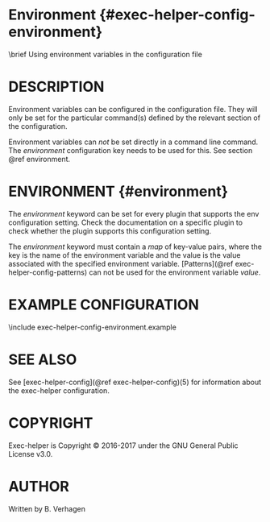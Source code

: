 Environment              {#exec-helper-config-environment}
===========
\brief Using environment variables in the configuration file

# DESCRIPTION
Environment variables can be configured in the configuration file. They will only be set for the particular command(s) defined by the relevant section of the configuration.

Environment variables can _not_ be set directly in a command line command. The _environment_ configuration key needs to be used for this. See section @ref environment.

# ENVIRONMENT      {#environment}
The _environment_ keyword can be set for every plugin that supports the env configuration setting. Check the documentation on a specific plugin to check whether the plugin supports this configuration setting.

The _environment_ keyword must contain a _map_ of key-value pairs, where the key is the name of the environment variable and the value is the value associated with the specified environment variable. [Patterns](@ref exec-helper-config-patterns) can not be used for the environment variable _value_.

# EXAMPLE CONFIGURATION
\include exec-helper-config-environment.example

# SEE ALSO
See [exec-helper-config](@ref exec-helper-config)(5) for information about the exec-helper configuration.

# COPYRIGHT
Exec-helper is Copyright &copy; 2016-2017 under the GNU General Public License v3.0.

# AUTHOR
Written by B. Verhagen
